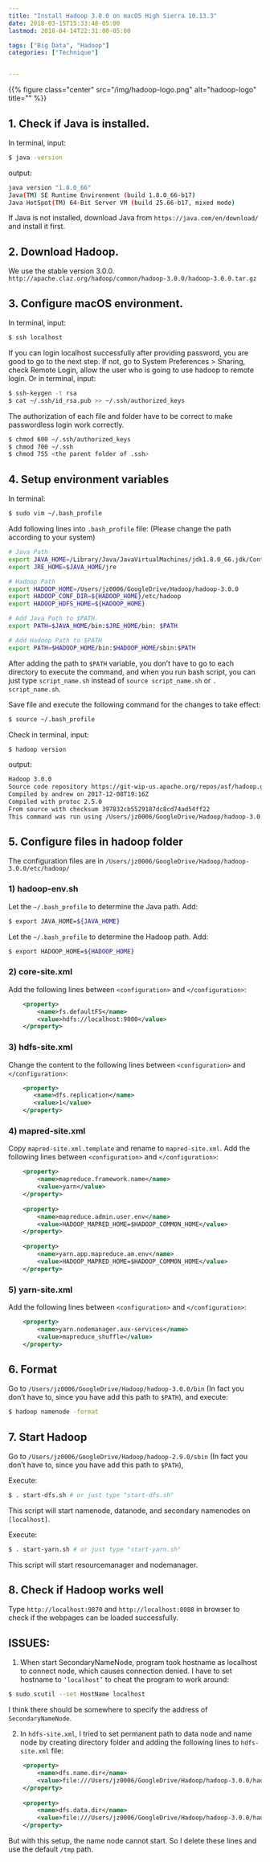 ```yaml
---
title: "Install Hadoop 3.0.0 on macOS High Sierra 10.13.3"
date: 2018-03-15T15:33:48-05:00
lastmod: 2018-04-14T22:31:00-05:00

tags: ["Big Data", "Hadoop"]
categories: ["Technique"]


---
```


{{% figure class="center" src="/img/hadoop-logo.png" alt="hadoop-logo" title="" %}}

## 1. Check if Java is installed.
In terminal, input:
``` bash
$ java -version
```
output:
<!--more-->
``` bash
java version "1.8.0_66"
Java(TM) SE Runtime Environment (build 1.8.0_66-b17)
Java HotSpot(TM) 64-Bit Server VM (build 25.66-b17, mixed mode)
```
If Java is not installed, download Java from `https://java.com/en/download/` and install it first.

<!-- more -->

## 2. Download Hadoop.
We use the stable version 3.0.0.
`http://apache.claz.org/hadoop/common/hadoop-3.0.0/hadoop-3.0.0.tar.gz`

## 3. Configure macOS environment.
In terminal, input:
```bash
$ ssh localhost
```
If you can login localhost successfully after providing password, you are good to go to the next step. If not, go to System Preferences > Sharing, check Remote Login, allow the user who is going to use hadoop to remote login. Or in terminal, input:
```bash
$ ssh-keygen -t rsa 
$ cat ~/.ssh/id_rsa.pub >> ~/.ssh/authorized_keys
```
The authorization of each file and folder have to be correct to make passwordless login work correctly.
```bash
$ chmod 600 ~/.ssh/authorized_keys
$ chmod 700 ~/.ssh
$ chmod 755 <the parent folder of .ssh>
```

## 4. Setup environment variables
In terminal:
```bash
$ sudo vim ~/.bash_profile
```
Add following lines into `.bash_profile` file: (Please change the path according to your system)
```bash
# Java Path
export JAVA_HOME=/Library/Java/JavaVirtualMachines/jdk1.8.0_66.jdk/Contents/Home
export JRE_HOME=$JAVA_HOME/jre

# Hadoop Path
export HADOOP_HOME=/Users/jz0006/GoogleDrive/Hadoop/hadoop-3.0.0
export HADOOP_CONF_DIR=${HADOOP_HOME}/etc/hadoop
export HADOOP_HDFS_HOME=${HADOOP_HOME}

# Add Java Path to $PATH.
export PATH=$JAVA_HOME/bin:$JRE_HOME/bin: $PATH

# Add Hadoop Path to $PATH
export PATH=$HADOOP_HOME/bin:$HADOOP_HOME/sbin:$PATH
```
After adding the path to `$PATH` variable, you don’t have to go to each directory to execute the command, and when you run bash script, you can just type `script_name.sh` instead of `source script_name.sh` or `. script_name.sh`.

Save file and execute the following command for the changes to take effect: 
```bash
$ source ~/.bash_profile
```
Check in terminal, input: 
```bash
$ hadoop version
```
output:
```bash
Hadoop 3.0.0
Source code repository https://git-wip-us.apache.org/repos/asf/hadoop.git -r c25427ceca461ee979d30edd7a4b0f50718e6533
Compiled by andrew on 2017-12-08T19:16Z
Compiled with protoc 2.5.0
From source with checksum 397832cb5529187dc8cd74ad54ff22
This command was run using /Users/jz0006/GoogleDrive/Hadoop/hadoop-3.0.0/share/hadoop/common/hadoop-common-3.0.0.jar
```

## 5. Configure files in hadoop folder
The configuration files are in `/Users/jz0006/GoogleDrive/Hadoop/hadoop-3.0.0/etc/hadoop/`
### 1) hadoop-env.sh
Let the `~/.bash_profile` to determine the Java path. Add:
```bash
$ export JAVA_HOME=${JAVA_HOME}
```
Let the `~/.bash_profile` to determine the Hadoop path. Add:
```bash
$ export HADOOP_HOME=${HADOOP_HOME}
```
### 2) core-site.xml
Add the following lines between `<configuration>`  and  `</configuration>`:
```xml
    <property>  
        <name>fs.defaultFS</name>  
        <value>hdfs://localhost:9000</value>
    </property>
```
### 3) hdfs-site.xml
Change the content to the following lines between `<configuration>` and `</configuration>`:
```xml
    <property>  
       <name>dfs.replication</name>  
       <value>1</value>  
    </property>
```
### 4) mapred-site.xml
Copy `mapred-site.xml.template` and rename to `mapred-site.xml`.
Add the following lines between `<configuration>` and `</configuration>`:
```xml
    <property>
        <name>mapreduce.framework.name</name>
        <value>yarn</value>
    </property>
    
    <property>
        <name>mapreduce.admin.user.env</name>
        <value>HADOOP_MAPRED_HOME=$HADOOP_COMMON_HOME</value>
    </property>
    
    <property>
        <name>yarn.app.mapreduce.am.env</name>
        <value>HADOOP_MAPRED_HOME=$HADOOP_COMMON_HOME</value>
    </property>
```
### 5) yarn-site.xml
Add the following lines between `<configuration>` and `</configuration>`:
```xml
    <property>
        <name>yarn.nodemanager.aux-services</name>
        <value>mapreduce_shuffle</value>
    </property>
```

## 6. Format
Go to `/Users/jz0006/GoogleDrive/Hadoop/hadoop-3.0.0/bin` (In fact you don’t have to, since you have add this path to `$PATH`), and execute:
```bash
$ hadoop namenode -format
```

## 7. Start Hadoop
Go to `/Users/jz0006/GoogleDrive/Hadoop/hadoop-2.9.0/sbin` (In fact you don’t have to, since you have add this path to `$PATH`),

Execute:
```bash
$ . start-dfs.sh # or just type "start-dfs.sh"
```
This script will start namenode, datanode, and secondary namenodes on `[localhost]`.

Execute:
```bash
$ . start-yarn.sh # or just type "start-yarn.sh"
```
This script will start resourcemanager and nodemanager.

## 8. Check if Hadoop works well
Type `http://localhost:9870` and `http://localhost:8088` in browser to check if the webpages can be loaded successfully.

## ISSUES:
1. When start SecondaryNameNode, program took hostname as localhost to connect node, which causes connection denied. I have to set hostname to `‘localhost’` to cheat the program to work around:

```bash
$ sudo scutil --set HostName localhost
```
I think there should be somewhere to specify the address of `SecondaryNameNode`.

2. In `hdfs-site.xml`, I tried to set permanent path to data node and name node by creating directory folder and adding the following lines to `hdfs-site.xml` file:

```xml
    <property>
        <name>dfs.name.dir</name>
        <value>file:///Users/jz0006/GoogleDrive/Hadoop/hadoop-3.0.0/hadoopinfra/hdfs/namenode </value>
    </property>
    
    <property>
        <name>dfs.data.dir</name> 
        <value>file:///Users/jz0006/GoogleDrive/Hadoop/hadoop-3.0.0/hadoopinfra/hdfs/datanode </value> 
    </property>
```
But with this setup, the name node cannot start. So I delete these lines and use the default `/tmp` path.




